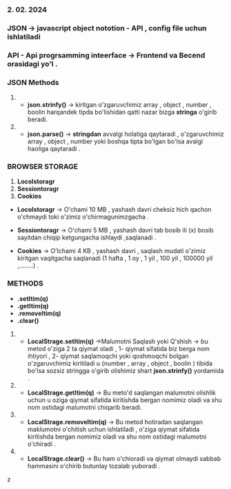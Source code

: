 ### 2. 02. 2024 
### JSON -> javascript object nototion  - API , config file uchun ishlatiladi

### API - Api progrsamming inteerface -> Frontend va Becend orasidagi yo'l .

### JSON Methods

1. - **json.strinfy()** -> kiritgan o'zgaruvchimiz array , object , number , boolin  harqandek tipda bo'lishidan qatti nazar bizga **stringa** o'girib beradi.

2. - **json.parse()** ->  **stringdan** avvalgi holatiga qaytaradi , o'zgaruvchimiz array , object , number yoki boshqa tipta bo'lgan bo'lsa avalgi haoliga qaytaradi .

### BROWSER STORAGE

1.  **Locolstoragr**
2.  **Sessiontoragr**
3.  **Cookies**

-  **Locolstoragr** -> O'chami 10 MB , yashash davri cheksiz hich qachon o'chmaydi toki o'zimiz o'chirmagunimzgacha .

-  **Sessiontoragr** -> O'chami 5 MB , yashash davri tab bosib ili (x) bosib sayitdan chiqip ketgungacha ishlaydi ,saqlanadi .

- **Cookies** -> O'lchami 4 KB , yashash davri , saqlash mudati o'zimiz kiritgan vaqitgacha saqlanadi (1 hafta , 1 oy , 1 yil , 100 yil , 100000 yil ,........) .

### METHODS

-  **.setItim(q)**
-  **.getItim(q)**
-  **.removeItim(q)**
-  **.clear()**

1. - **LocalStrage.setItim(q)** ->Malumotni Saqlash yoki Q'shish ->  bu metod o'ziga 2 ta qiymat oladi , 1- qiymat sifatida biz berga nom ihtiyori , 2- qiymat saqlamoqchi yoki qoshmoqchi bolgan o'zgaruvchimiz kiritiladi u (number , array , object , boolin ) tibida bo'lsa sozsiz stringga o'girib olishimiz shart **json.strinfy()** yordamida .

2. - **LocalStrage.getItim(q)** -> Bu meto'd saqlangan malumotni olishlik uchun u oziga qiymat sifatida kiritishda bergan nomimiz oladi va shu nom ostidagi malumotni chiqarib beradi.

3. - **LocalStrage.removeItim(q)** -> Bu metod hotiradan saqlangan maklumotni o'chitish uchun ishlatiladi , o'ziga qiymat sifatida kiritishda bergan nomimiz oladi va shu nom ostidagi malumotni o'chiradi .

4. - **LocalStrage.clear()**  -> Bu ham o'chioradi va qiymat olmaydi sabbab hammasini o'chirib butunlay tozalab yuboradi .

z